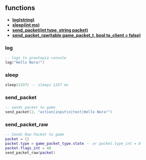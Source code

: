 ## functions
* **[log(string)](#log)**
* **[sleep(int ms)](#sleep)**
* **[send_packet(int type, string packet)](#send_packet)**
* **[send_packet_raw(table game_packet_t, bool to_client = false)](#send_packet_raw)**

### log
```lua
-- logs to growtopia console
log("Hello Nora!")
```

### sleep
```lua
sleep(1337) -- sleeps 1337 ms
```


### send_packet
```lua
-- sends packet to game
send_packet(2, "action|input\n|text|Hello Nora!")
```

### send_packet_raw
```lua
-- Sends Raw Packet to game
packet = {}
packet.type = game_packet_type.state -- or packet.type_int = 0
packet.flags_int = 48
send_packet_raw(packet) 
```
